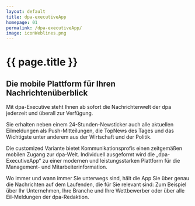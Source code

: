 ```yaml
---
layout: default
title: dpa-executiveApp
homepage: 01
permalink: /dpa-executiveApp/
image: iconWeblines.png
---
```


# {{ page.title }}

## Die mobile Plattform für Ihren Nachrichtenüberblick
Mit dpa-Executive steht Ihnen ab sofort die Nachrichtenwelt der dpa jederzeit und überall zur Verfügung.

Sie erhalten neben einem 24-Stunden-Newsticker auch alle aktuellen Eilmeldungen als Push-Mitteilungen, die TopNews des Tages und das Wichtigste unter anderem aus der Wirtschaft und der Politik. 

Die customized Variante bietet Kommunikationsprofis einen zeitgemäßen mobilen Zugang zur dpa-Welt. Individuell ausgeformt wird die „dpa-ExecutiveApp“ zu einer modernen und leistungsstarken Plattform für die Management- und Mitarbeiterinformation.

Wo immer und wann immer Sie unterwegs sind, hält die App Sie über genau die Nachrichten auf dem Laufenden, die für Sie relevant sind: Zum Beispiel über Ihr Unternehmen, Ihre Branche und Ihre Wettbewerber oder über alle Eil-Meldungen der dpa-Redaktion. 
